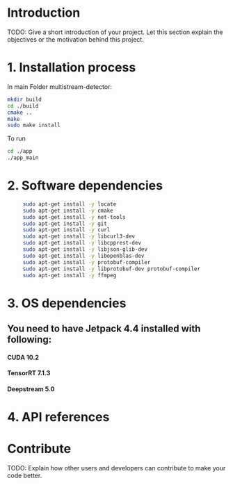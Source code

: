 # Introduction 
TODO: Give a short introduction of your project. Let this section explain the objectives or the motivation behind this project. 

# 1.	Installation process
In main Folder multistream-detector:
```bash
mkdir build
cd ./build
cmake ..
make
sudo make install
```
To run
```bash
cd ./app
./app_main
```

# 2.	Software dependencies
```bash
     sudo apt-get install -y locate
     sudo apt-get install -y cmake
     sudo apt-get install -y net-tools
     sudo apt-get install -y git
     sudo apt-get install -y curl
     sudo apt-get install -y libcurl3-dev
     sudo apt-get install -y libcpprest-dev
     sudo apt-get install -y libjson-glib-dev
     sudo apt-get install -y libopenblas-dev
     sudo apt-get install -y protobuf-compiler
     sudo apt-get install -y libprotobuf-dev protobuf-compiler
     sudo apt-get install -y ffmpeg
``` 
# 3.	OS dependencies
## You need to have Jetpack 4.4 installed with following:  
#### CUDA 10.2  
#### TensorRT 7.1.3  
#### Deepstream 5.0  


# 4.	API references

# Contribute
TODO: Explain how other users and developers can contribute to make your code better. 

